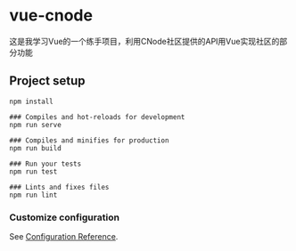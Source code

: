 # vue-cnode
  这是我学习Vue的一个练手项目，利用CNode社区提供的API用Vue实现社区的部分功能
## Project setup
```
npm install

### Compiles and hot-reloads for development
npm run serve

### Compiles and minifies for production
npm run build

### Run your tests
npm run test

### Lints and fixes files
npm run lint
```

### Customize configuration
See [Configuration Reference](https://cli.vuejs.org/config/).
